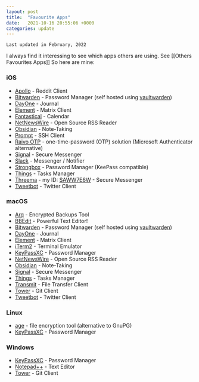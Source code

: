 ```yaml
---
layout: post
title:  "Favourite Apps"
date:   2021-10-16 20:55:06 +0000
categories: update
---
```


`Last updated in February, 2022`

I always find it interessing to see which apps others are using. See [[Others Favourites Apps]]
So here are mine:

### iOS
- [Apollo](https://apolloapp.io) - Reddit Client
- [Bitwarden](https://bitwarden.com) - Password Manager (self hosted using [vaultwarden](https://github.com/dani-garcia/vaultwarden))
- [DayOne](https://dayoneapp.com) - Journal
- [Element](https://element.io) - Matrix Client
- [Fantastical](https://flexibits.com/fantastical) - Calendar
- [NetNewsWire](https://netnewswire.com) - Open Source RSS Reader
- [Obsidian](https://obsidian.md) - Note-Taking
- [Prompt](https://www.panic.com/prompt/) - SSH Client
- [Raivo OTP](https://apps.apple.com/de/app/raivo-otp/id1459042137) - one-time-password (OTP) solution (Microsoft Authenticator alternative)
- [Signal](https://signal.org) - Secure Messenger
- [Slack](https://slack.com) - Messenger / Notifier
- [Strongbox](https://strongboxsafe.com) - Password Manager (KeePass compatible)
- [Things](https://culturedcode.com/things/) - Tasks Manager
- [Threema](https://threema.ch/de) -  my ID: [SAWW7E6W](https://threema.id/SAWW7E6W) - Secure Messenger
- [Tweetbot](https://www.tapbots.com/tweetbot/) - Twitter Client

### macOS
- [Arq](https://www.arqbackup.com) - Encrypted Backups Tool
- [BBEdit](http://www.barebones.com/products/bbedit/) - Powerful Text Editor!
- [Bitwarden](https://bitwarden.com) - Password Manager (self hosted using [vaultwarden](https://github.com/dani-garcia/vaultwarden))
- [DayOne](https://dayoneapp.com) - Journal
- [Element](https://element.io) - Matrix Client
- [iTerm2](https://iterm2.com) - Terminal Emulator
- [KeyPassXC](https://keepassxc.org) - Password Manager
- [NetNewsWire](https://netnewswire.com) - Open Source RSS Reader
- [Obsidian](https://obsidian.md) - Note-Taking
- [Signal](https://signal.org) - Secure Messenger
- [Things](https://culturedcode.com/things/) - Tasks Manager
- [Transmit](https://www.panic.com/transmit/) - File Transfer Client
- [Tower](https://www.git-tower.com/mac) - Git Client
- [Tweetbot](https://www.tapbots.com/tweetbot/mac/) - Twitter Client

### Linux
- [age](https://github.com/FiloSottile/age/) - file encryption tool (alternative to GnuPG)
- [KeyPassXC](https://keepassxc.org) - Password Manager

### Windows
- [KeyPassXC](https://keepassxc.org) - Password Manager
- [Notepad++](https://notepad-plus-plus.org) - Text Editor
- [Tower](https://www.git-tower.com/windows) - Git Client
